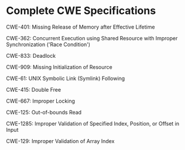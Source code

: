 

# Complete CWE Specifications

CWE-401: Missing Release of Memory after Effective Lifetime

CWE-362: Concurrent Execution using Shared Resource with Improper Synchronization ('Race Condition')

CWE-833: Deadlock

CWE-909: Missing Initialization of Resource

CWE-61: UNIX Symbolic Link (Symlink) Following

CWE-415: Double Free

CWE-667: Improper Locking

CWE-125: Out-of-bounds Read

CWE-1285: Improper Validation of Specified Index, Position, or Offset in Input

CWE-129: Improper Validation of Array Index